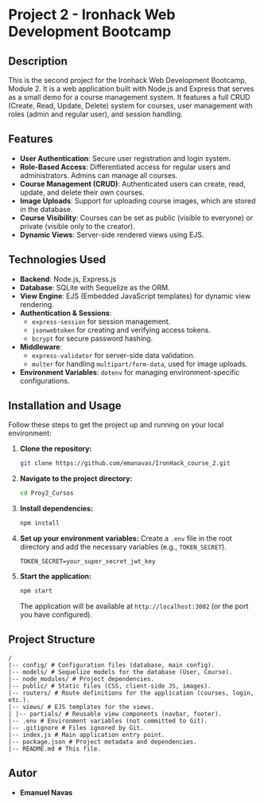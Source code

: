 # Project 2 - Ironhack Web Development Bootcamp

## Description

This is the second project for the Ironhack Web Development Bootcamp, Module 2. It is a web application built with Node.js and Express that serves as a small demo for a course management system. It features a full CRUD (Create, Read, Update, Delete) system for courses, user management with roles (admin and regular user), and session handling.

## Features

*   **User Authentication**: Secure user registration and login system.
*   **Role-Based Access**: Differentiated access for regular users and administrators. Admins can manage all courses.
*   **Course Management (CRUD)**: Authenticated users can create, read, update, and delete their own courses.
*   **Image Uploads**: Support for uploading course images, which are stored in the database.
*   **Course Visibility**: Courses can be set as public (visible to everyone) or private (visible only to the creator).
*   **Dynamic Views**: Server-side rendered views using EJS.

## Technologies Used

*   **Backend**: Node.js, Express.js
*   **Database**: SQLite with Sequelize as the ORM.
*   **View Engine**: EJS (Embedded JavaScript templates) for dynamic view rendering.
*   **Authentication & Sessions**:
    *   `express-session` for session management.
    *   `jsonwebtoken` for creating and verifying access tokens.
    *   `bcrypt` for secure password hashing.
*   **Middleware**:
    *   `express-validator` for server-side data validation.
    *   `multer` for handling `multipart/form-data`, used for image uploads.
*   **Environment Variables**: `dotenv` for managing environment-specific configurations.

## Installation and Usage

Follow these steps to get the project up and running on your local environment:

1.  **Clone the repository:**
    ```bash
    git clone https://github.com/emanavas/IronHack_course_2.git
    ```

2.  **Navigate to the project directory:**
    ```bash
    cd Proy2_Cursos
    ```

3.  **Install dependencies:**
    ```bash
    npm install
    ```

4.  **Set up your environment variables:**
    Create a `.env` file in the root directory and add the necessary variables (e.g., `TOKEN_SECRET`).
    ```
    TOKEN_SECRET=your_super_secret_jwt_key
    ```

5.  **Start the application:**
    ```bash
    npm start
    ```
    The application will be available at `http://localhost:3002` (or the port you have configured).

## Project Structure

```
/ 
|-- config/ # Configuration files (database, main config). 
|-- models/ # Sequelize models for the database (User, Course). 
|-- node_modules/ # Project dependencies. 
|-- public/ # Static files (CSS, client-side JS, images). 
|-- routers/ # Route definitions for the application (courses, login, etc.). 
|-- views/ # EJS templates for the views. 
| |-- partials/ # Reusable view components (navbar, footer). 
|-- .env # Environment variables (not committed to Git). 
|-- .gitignore # Files ignored by Git. 
|-- index.js # Main application entry point. 
|-- package.json # Project metadata and dependencies. 
|-- README.md # This file.
```

## Autor

*   **Emanuel Navas** 